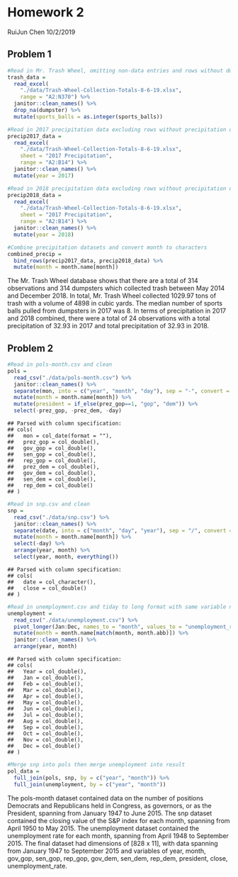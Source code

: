 Homework 2
================
RuiJun Chen
10/2/2019

## Problem 1

``` r
#Read in Mr. Trash Wheel, omitting non-data entries and rows without dumpster-specific data, then rounding sports balls to integers
trash_data = 
  read_excel(
    "./data/Trash-Wheel-Collection-Totals-8-6-19.xlsx", 
    range = "A2:N370") %>% 
  janitor::clean_names() %>% 
  drop_na(dumpster) %>% 
  mutate(sports_balls = as.integer(sports_balls))
```

``` r
#Read in 2017 precipitation data excluding rows without precipitation data and adding year
precip2017_data = 
  read_excel(
    "./data/Trash-Wheel-Collection-Totals-8-6-19.xlsx", 
    sheet = "2017 Precipitation",
    range = "A2:B14") %>% 
  janitor::clean_names() %>% 
  mutate(year = 2017)

#Read in 2018 precipitation data excluding rows without precipitation data and adding year
precip2018_data = 
  read_excel(
    "./data/Trash-Wheel-Collection-Totals-8-6-19.xlsx", 
    sheet = "2017 Precipitation",
    range = "A2:B14") %>% 
  janitor::clean_names() %>% 
  mutate(year = 2018)

#Combine precipitation datasets and convert month to characters
combined_precip = 
  bind_rows(precip2017_data, precip2018_data) %>% 
  mutate(month = month.name[month])
```

The Mr. Trash Wheel database shows that there are a total of 314
observations and 314 dumpsters which collected trash between May 2014
and December 2018. In total, Mr. Trash Wheel collected 1029.97 tons of
trash with a volume of 4898 in cubic yards. The median number of sports
balls pulled from dumpsters in 2017 was 8. In terms of precipitation in
2017 and 2018 combined, there were a total of 24 observations with a
total precipitation of 32.93 in 2017 and total precipitation of 32.93 in
2018.

## Problem 2

``` r
#Read in pols-month.csv and clean
pols = 
  read_csv("./data/pols-month.csv") %>% 
  janitor::clean_names() %>% 
  separate(mon, into = c("year", "month", "day"), sep = "-", convert = TRUE) %>% 
  mutate(month = month.name[month]) %>% 
  mutate(president = if_else(prez_gop==1, "gop", "dem")) %>% 
  select(-prez_gop, -prez_dem, -day)
```

    ## Parsed with column specification:
    ## cols(
    ##   mon = col_date(format = ""),
    ##   prez_gop = col_double(),
    ##   gov_gop = col_double(),
    ##   sen_gop = col_double(),
    ##   rep_gop = col_double(),
    ##   prez_dem = col_double(),
    ##   gov_dem = col_double(),
    ##   sen_dem = col_double(),
    ##   rep_dem = col_double()
    ## )

``` r
#Read in snp.csv and clean
snp = 
  read_csv("./data/snp.csv") %>% 
  janitor::clean_names() %>% 
  separate(date, into = c("month", "day", "year"), sep = "/", convert = TRUE) %>% 
  mutate(month = month.name[month]) %>% 
  select(-day) %>% 
  arrange(year, month) %>% 
  select(year, month, everything())
```

    ## Parsed with column specification:
    ## cols(
    ##   date = col_character(),
    ##   close = col_double()
    ## )

``` r
#Read in unemployment.csv and tiday to long format with same variable names/formats
unemployment = 
  read_csv("./data/unemployment.csv") %>% 
  pivot_longer(Jan:Dec, names_to = "month", values_to = "unemployment_rate") %>% 
  mutate(month = month.name[match(month, month.abb)]) %>% 
  janitor::clean_names() %>% 
  arrange(year, month)
```

    ## Parsed with column specification:
    ## cols(
    ##   Year = col_double(),
    ##   Jan = col_double(),
    ##   Feb = col_double(),
    ##   Mar = col_double(),
    ##   Apr = col_double(),
    ##   May = col_double(),
    ##   Jun = col_double(),
    ##   Jul = col_double(),
    ##   Aug = col_double(),
    ##   Sep = col_double(),
    ##   Oct = col_double(),
    ##   Nov = col_double(),
    ##   Dec = col_double()
    ## )

``` r
#Merge snp into pols then merge unemployment into result
pol_data = 
  full_join(pols, snp, by = c("year", "month")) %>% 
  full_join(unemployment, by = c("year", "month"))
```

The pols-month dataset contained data on the number of positions
Democrats and Republicans held in Congress, as governors, or as the
President, spanning from January 1947 to June 2015. The snp dataset
contained the closing value of the S\&P index for each month, spanning
from April 1950 to May 2015. The unemployment dataset contained the
unemployment rate for each month, spanning from April 1948 to September
2015. The final dataset had dimensions of \[828 x 11\], with data
spanning from January 1947 to September 2015 and variables of year,
month, gov\_gop, sen\_gop, rep\_gop, gov\_dem, sen\_dem, rep\_dem,
president, close, unemployment\_rate.
